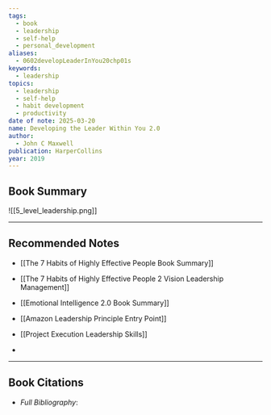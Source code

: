 ```yaml
---
tags:
  - book
  - leadership
  - self-help
  - personal_development
aliases:
  - 0602developLeaderInYou20chp01s
keywords:
  - leadership
topics:
  - leadership
  - self-help
  - habit development
  - productivity
date of note: 2025-03-20
name: Developing the Leader Within You 2.0
author:
  - John C Maxwell
publication: HarperCollins
year: 2019
---
```


## Book Summary




![[5_level_leadership.png]]




-----------
##  Recommended Notes

- [[The 7 Habits of Highly Effective People Book Summary]]
- [[The 7 Habits of Highly Effective People 2 Vision Leadership Management]]
- [[Emotional Intelligence 2.0 Book Summary]]

- [[Amazon Leadership Principle Entry Point]]
- [[Project Execution Leadership Skills]]
- 



----------
## Book Citations

- *Full Bibliography*:


